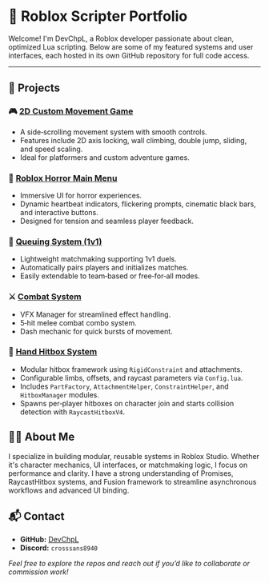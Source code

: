 # 🧠 Roblox Scripter Portfolio

Welcome! I'm DevChpL, a Roblox developer passionate about clean, optimized Lua scripting. Below are some of my featured systems and user interfaces, each hosted in its own GitHub repository for full code access.

---

## 💼 Projects

### 🎮 [2D Custom Movement Game](https://github.com/DevChpL/2D-CustomMovement-Game)

* A side‑scrolling movement system with smooth controls.
* Features include 2D axis locking, wall climbing, double jump, sliding, and speed scaling.
* Ideal for platformers and custom adventure games.

### 🧟 [Roblox Horror Main Menu](https://github.com/DevChpL/roblox-horror-main-menu)

* Immersive UI for horror experiences.
* Dynamic heartbeat indicators, flickering prompts, cinematic black bars, and interactive buttons.
* Designed for tension and seamless player feedback.

### 🔁 [Queuing System (1v1)](https://github.com/DevChpL/Queuing-system-1v1-only-rn-)

* Lightweight matchmaking supporting 1v1 duels.
* Automatically pairs players and initializes matches.
* Easily extendable to team‑based or free‑for‑all modes.

### ⚔️ [Combat System](https://github.com/DevChpL/Combat-System)

* VFX Manager for streamlined effect handling.
* 5‑hit melee combat combo system.
* Dash mechanic for quick bursts of movement.

### 👊 [Hand Hitbox System](https://github.com/DevChpL/HandMelee_Raycast_Hitbox)

* Modular hitbox framework using `RigidConstraint` and attachments.
* Configurable limbs, offsets, and raycast parameters via `Config.lua`.
* Includes `PartFactory`, `AttachmentHelper`, `ConstraintHelper`, and `HitboxManager` modules.
* Spawns per‑player hitboxes on character join and starts collision detection with `RaycastHitboxV4`.

## 👨‍💻 About Me

I specialize in building modular, reusable systems in Roblox Studio. Whether it's character mechanics, UI interfaces, or matchmaking logic, I focus on performance and clarity. I have a strong understanding of Promises, RaycastHitbox systems, and Fusion framework to streamline asynchronous workflows and advanced UI binding.

## 📬 Contact

* **GitHub:** [DevChpL](https://github.com/DevChpL)
* **Discord:** `crosssans8940`

*Feel free to explore the repos and reach out if you’d like to collaborate or commission work!*
